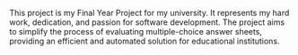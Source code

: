 This project is my Final Year Project for my university. It represents my hard work, dedication, and passion for software development. 
The project aims to simplify the process of evaluating multiple-choice answer sheets, providing an efficient and automated solution for educational institutions.

